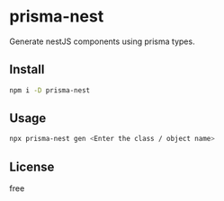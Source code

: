 # prisma-nest

Generate nestJS components using prisma types.


## Install

```bash
npm i -D prisma-nest
```

## Usage

```bash
npx prisma-nest gen <Enter the class / object name>
```

## License

free

[npm-url]: https://npmjs.org/package/prisma-nest
